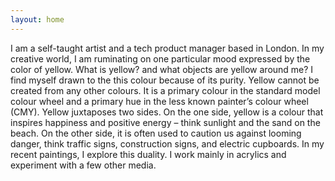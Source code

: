 ```yaml
---
layout: home
---
```


I am a self-taught artist and a tech product manager based in London. In my creative world, I am ruminating on one particular mood expressed by the color of yellow. What is yellow? and what objects are yellow around me? I find myself drawn to the this colour because of its purity. Yellow cannot be created from any other colours. It is a primary colour in the standard model colour wheel and a primary hue in the less known painter’s colour wheel (CMY). Yellow juxtaposes two sides. On the one side, yellow is a colour that inspires happiness and positive energy – think sunlight and the sand on the beach. On the other side, it is often used to caution us against looming danger, think traffic signs, construction signs, and electric cupboards. In my recent paintings, I explore this duality. I work mainly in acrylics and experiment with a few other media.
